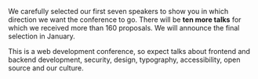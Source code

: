 We carefully selected our first seven speakers to show you in which direction we want the conference to go. There will be **ten more talks** for which we received more than 160 proposals. We will announce the final selection in January.

This is a web development conference, so expect talks about frontend and backend development, security, design, typography, accessibility, open source and our culture.
